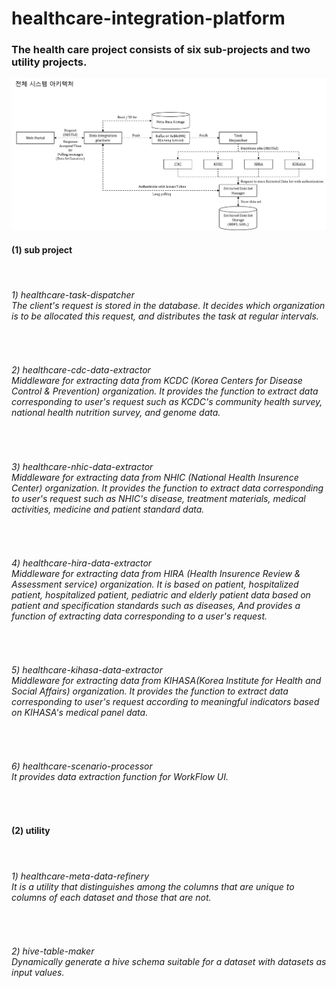# healthcare-integration-platform

<h3>The health care project consists of six sub-projects and two utility projects.</h3>

![System Overview](https://github.com/AnthonyKim1985/healthcare-integration-platform/blob/master/image/system_overview.png)

<h4>(1) sub project</h4><br>
<h6>1) healthcare-task-dispatcher<br>The client's request is stored in the database. It decides which organization is to be allocated this request, and distributes the task at regular intervals.</h6><br>
<h6>2) healthcare-cdc-data-extractor<br>Middleware for extracting data from KCDC (Korea Centers for Disease Control & Prevention) organization. It provides the function to extract data corresponding to user's request such as KCDC's community health survey, national health nutrition survey, and genome data.</h6><br>
<h6>3) healthcare-nhic-data-extractor<br>Middleware for extracting data from NHIC (National Health Insurence Center) organization. It provides the function to extract data corresponding to user's request such as NHIC's disease, treatment materials, medical activities, medicine and patient standard data.</h6><br>
<h6>4) healthcare-hira-data-extractor<br>Middleware for extracting data from HIRA (Health Insurence Review & Assessment service) organization. It is based on patient, hospitalized patient, hospitalized patient, pediatric and elderly patient data based on patient and specification standards such as diseases, And provides a function of extracting data corresponding to a user's request.</h6><br>
<h6>5) healthcare-kihasa-data-extractor<br>Middleware for extracting data from KIHASA(Korea Institute for Health and Social Affairs) organization. It provides the function to extract data corresponding to user's request according to meaningful indicators based on KIHASA's medical panel data.</h6><br>
<h6>6) healthcare-scenario-processor<br>It provides data extraction function for WorkFlow UI.</h6><br>

<h4>(2) utility</h4><br>
<h6>1) healthcare-meta-data-refinery<br>It is a utility that distinguishes among the columns that are unique to columns of each dataset and those that are not.</h6><br>
<h6>2) hive-table-maker<br>Dynamically generate a hive schema suitable for a dataset with datasets as input values.</h6><br>
